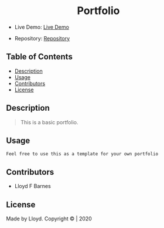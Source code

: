 <div align="center">

# Portfolio

</div>

- Live Demo: [Live Demo](https://lbarnes86.github.io/updated_Portfolio/.)

- Repository: [Repository](https://github.com/lbarnes86/Portfolio)

## Table of Contents

- [Description](#description)
- [Usage](#usage)
- [Contributors](#contributors)
- [License](#license)

## Description

>This is a basic portfolio.

## Usage

```
Feel free to use this as a template for your own portfolio

```

## Contributors

- Lloyd F Barnes 

## License
Made by Lloyd. Copyright © | 2020
